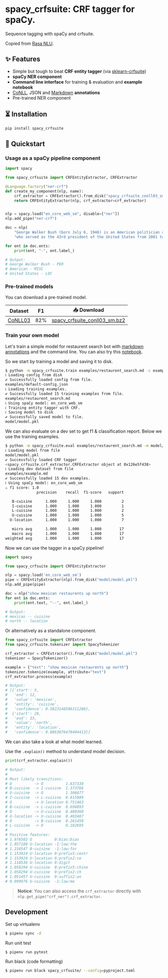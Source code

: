 # spacy_crfsuite: CRF tagger for spaCy.

Sequence tagging with spaCy and crfsuite.

Copied from [Rasa NLU](https://github.com/RasaHQ/rasa/blob/master/rasa/nlu/extractors/crf_entity_extractor.py).

## ✨ Features

- Simple but tough to beat **CRF entity tagger** (via [sklearn-crfsuite](https://github.com/TeamHG-Memex/sklearn-crfsuite))
- **spaCy NER component**
- **Command line interface** for training & evaluation and **example notebook**
- [CoNLL](https://www.aclweb.org/anthology/W03-0419/), JSON and [Markdown](https://rasa.com/docs/rasa/nlu/training-data-format/#id5) **annotations**
- Pre-trained NER component 

## ⏳ Installation

```bash
pip install spacy_crfsuite
```

## 🚀 Quickstart

### Usage as a spaCy pipeline component

```python
import spacy

from spacy_crfsuite import CRFEntityExtractor, CRFExtractor

@Language.factory("ner-crf")
def create_my_component(nlp, name):
    crf_extractor = CRFExtractor().from_disk("spacy_crfsuite_conll03_sm.bz2")
    return CRFEntityExtractor(nlp, crf_extractor=crf_extractor)


nlp = spacy.load("en_core_web_sm", disable=["ner"])
nlp.add_pipe("ner-crf")

doc = nlp(
    "George Walker Bush (born July 6, 1946) is an American politician and businessman "
    "who served as the 43rd president of the United States from 2001 to 2009.")

for ent in doc.ents:
    print(ent, "-", ent.label_)

# Output:
# George Walker Bush - PER
# American - MISC
# United States - LOC
```

### Pre-trained models

You can download a pre-trained model.

| Dataset              |  F1   | 📥 Download                                                                                                                                                                                                                                                                                                   |
| -------------------- | ------  | ------------------------------------------------------------------------------------------------------------------------------------------------------------------------------------------------------------------------ |
| [CoNLL03](https://github.com/talmago/spacy_crfsuite/blob/master/examples/02%20-%20CoNLL%202003.ipynb)            |   82% | [spacy_crfsuite_conll03_sm.bz2](https://github.com/talmago/spacy_crfsuite/releases/download/v1.1.0/spacy_crfsuite_conll03_sm.bz2) |


### Train your own model

Let's train a simple model for restaurent search bot with [markdown 
annotations](https://github.com/talmago/spacy_crfsuite/blob/master/examples/restaurent_search.md) and the command line. 
You can also try this [notebook](https://github.com/talmago/spacy_crfsuite/blob/master/examples/01%20-%20Custom%20Component.ipynb).

So we start by training a model and saving it to disk.

```sh
$ python -m spacy_crfsuite.train examples/restaurent_search.md -c examples/default-config.json -o model/ -lm en_core_web_sm
ℹ Loading config from disk
✔ Successfully loaded config from file.
examples/default-config.json
ℹ Loading training examples.
✔ Successfully loaded 15 training examples from file.
examples/restaurent_search.md
ℹ Using spaCy model: en_core_web_sm
ℹ Training entity tagger with CRF.
ℹ Saving model to disk
✔ Successfully saved model to file.
model/model.pkl
```

We can also evaluate on a dev set to get f1 & classification report. Below we use the training examples.

```sh
$ python -m spacy_crfsuite.eval examples/restaurent_search.md -m model/model.pkl -lm en_core_web_sm
ℹ Loading model from file
model/model.pkl
✔ Successfully loaded CRF tagger
<spacy_crfsuite.crf_extractor.CRFExtractor object at 0x126e5f438>
ℹ Loading dev dataset from file
examples/example.md
✔ Successfully loaded 15 dev examples.
ℹ Using spaCy model: en_core_web_sm
⚠ f1 score: 1.0
              precision    recall  f1-score   support

   B-cuisine      1.000     1.000     1.000         2
   I-cuisine      1.000     1.000     1.000         1
   L-cuisine      1.000     1.000     1.000         2
   U-cuisine      1.000     1.000     1.000         5
  U-location      1.000     1.000     1.000         7

   micro avg      1.000     1.000     1.000        17
   macro avg      1.000     1.000     1.000        17
weighted avg      1.000     1.000     1.000        17
```

Now we can use the tagger in a spaCy pipeline!

```python
import spacy

from spacy_crfsuite import CRFEntityExtractor

nlp = spacy.load('en_core_web_sm')
pipe = CRFEntityExtractor(nlp).from_disk("model/model.pkl")
nlp.add_pipe(pipe)

doc = nlp("show mexican restaurents up north")
for ent in doc.ents:
    print(ent.text, "--", ent.label_)

# Output:
# mexican -- cuisine
# north -- location
```

Or alternatively as a standalone component.

```python
from spacy_crfsuite import CRFExtractor
from spacy_crfsuite.tokenizer import SpacyTokenizer

crf_extractor = CRFExtractor().from_disk("model/model.pkl")
tokenizer = SpacyTokenizer()

example = {"text": "show mexican restaurents up north"}
tokenizer.tokenize(example, attribute="text")
crf_extractor.process(example)

# Output:
# [{'start': 5,
#   'end': 12,
#   'value': 'mexican',
#   'entity': 'cuisine',
#   'confidence': 0.5823148506311286},
#  {'start': 28,
#   'end': 33,
#   'value': 'north',
#   'entity': 'location',
#   'confidence': 0.8863076478494413}]
```

We can also take a look at what model learned.

Use the `.explain()` method to understand model decision.

```python
print(crf_extractor.explain())

# Output:
#
# Most likely transitions:
# O          -> O          1.637338
# B-cuisine  -> I-cuisine  1.373766
# U-cuisine  -> O          1.306077
# I-cuisine  -> L-cuisine  0.915989
# O          -> U-location 0.751463
# B-cuisine  -> L-cuisine  0.698893
# O          -> U-cuisine  0.480360
# U-location -> U-cuisine  0.403487
# O          -> B-cuisine  0.261450
# L-cuisine  -> O          0.182695
# 
# Positive features:
# 1.976502 O          0:bias:bias
# 1.957180 U-location -1:low:the
# 1.216547 B-cuisine  -1:low:for
# 1.153924 U-location 0:prefix5:centr
# 1.153924 U-location 0:prefix2:ce
# 1.110536 U-location 0:digit
# 1.058294 U-cuisine  0:prefix5:chine
# 1.058294 U-cuisine  0:prefix2:ch
# 1.051457 U-cuisine  0:suffix2:an
# 0.999976 U-cuisine  -1:low:me
```

>**Notice**: You can also access the `crf_extractor` directly with ```nlp.get_pipe("crf_ner").crf_extractor```.

## Development

Set up virtualenv

```sh
$ pipenv sync -d
```

Run unit test

```sh
$ pipenv run pytest
```

Run black (code formatting)

```sh
$ pipenv run black spacy_crfsuite/ --config=pyproject.toml
```